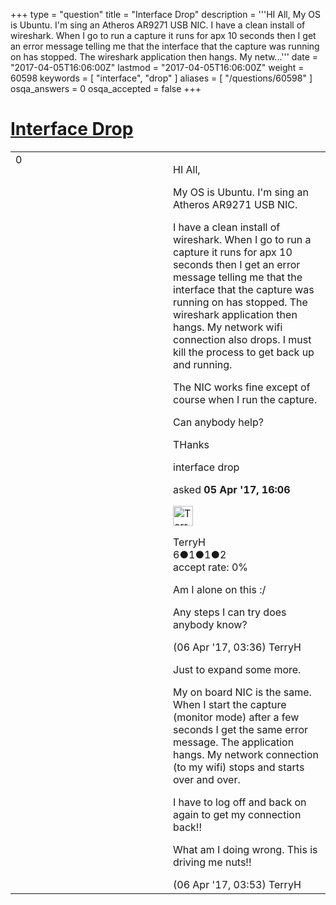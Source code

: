 +++
type = "question"
title = "Interface Drop"
description = '''HI All, My OS is Ubuntu. I&#x27;m sing an Atheros AR9271 USB NIC. I have a clean install of wireshark. When I go to run a capture it runs for apx 10 seconds then I get an error message telling me that the interface that the capture was running on has stopped. The wireshark application then hangs. My netw...'''
date = "2017-04-05T16:06:00Z"
lastmod = "2017-04-05T16:06:00Z"
weight = 60598
keywords = [ "interface", "drop" ]
aliases = [ "/questions/60598" ]
osqa_answers = 0
osqa_accepted = false
+++

<div class="headNormal">

# [Interface Drop](/questions/60598/interface-drop)

</div>

<div id="main-body">

<div id="askform">

<table id="question-table" style="width:100%;"><colgroup><col style="width: 50%" /><col style="width: 50%" /></colgroup><tbody><tr class="odd"><td style="width: 30px; vertical-align: top"><div class="vote-buttons"><div id="post-60598-score" class="post-score" title="current number of votes">0</div><div id="favorite-count" class="favorite-count"></div></div></td><td><div id="item-right"><div class="question-body"><p>HI All,</p><p>My OS is Ubuntu. I'm sing an Atheros AR9271 USB NIC.</p><p>I have a clean install of wireshark. When I go to run a capture it runs for apx 10 seconds then I get an error message telling me that the interface that the capture was running on has stopped. The wireshark application then hangs. My network wifi connection also drops. I must kill the process to get back up and running.</p><p>The NIC works fine except of course when I run the capture.</p><p>Can anybody help?</p><p>THanks</p></div><div id="question-tags" class="tags-container tags">interface drop</div><div id="question-controls" class="post-controls"></div><div class="post-update-info-container"><div class="post-update-info post-update-info-user"><p>asked <strong>05 Apr '17, 16:06</strong></p><img src="https://secure.gravatar.com/avatar/ce401dc42fb64cb72fc1939d1f87e94e?s=32&amp;d=identicon&amp;r=g" class="gravatar" width="32" height="32" alt="TerryH&#39;s gravatar image" /><p>TerryH<br />
<span class="score" title="6 reputation points">6</span><span title="1 badges"><span class="badge1">●</span><span class="badgecount">1</span></span><span title="1 badges"><span class="silver">●</span><span class="badgecount">1</span></span><span title="2 badges"><span class="bronze">●</span><span class="badgecount">2</span></span><br />
<span class="accept_rate" title="Rate of the user&#39;s accepted answers">accept rate:</span> <span title="TerryH has no accepted answers">0%</span></p></div></div><div id="comments-container-60598" class="comments-container"><span id="60608"></span><div id="comment-60608" class="comment"><div id="post-60608-score" class="comment-score"></div><div class="comment-text"><p>Am I alone on this :/</p><p>Any steps I can try does anybody know?</p></div><div id="comment-60608-info" class="comment-info"><span class="comment-age">(06 Apr '17, 03:36)</span> TerryH</div></div><span id="60609"></span><div id="comment-60609" class="comment"><div id="post-60609-score" class="comment-score"></div><div class="comment-text"><p>Just to expand some more.</p><p>My on board NIC is the same. When I start the capture (monitor mode) after a few seconds I get the same error message. The application hangs. My network connection (to my wifi) stops and starts over and over.</p><p>I have to log off and back on again to get my connection back!!</p><p>What am I doing wrong. This is driving me nuts!!</p></div><div id="comment-60609-info" class="comment-info"><span class="comment-age">(06 Apr '17, 03:53)</span> TerryH</div></div></div><div id="comment-tools-60598" class="comment-tools"></div><div class="clear"></div><div id="comment-60598-form-container" class="comment-form-container"></div><div class="clear"></div></div></td></tr></tbody></table>

</div>

</div>

